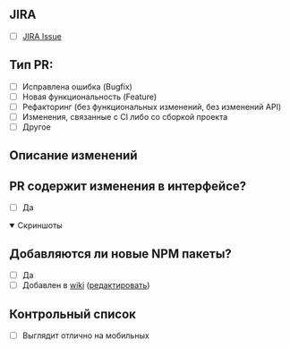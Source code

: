 <!--

Название PR'a должно выглядеть следующим образом:
FRONTEND-0: <НАЗВАНИЕ>

Когда 2 и более задач в одном PR:
FRONTEND-0,FRONTEND-0: <НАЗВАНИЕ 1>, <НАЗВАНИЕ 2>

-->

## JIRA

-   [ ] [JIRA Issue](https://rbkmoney.atlassian.net/browse/FRONTEND-0)

## Тип PR:

-   [ ] Исправлена ошибка (Bugfix)
-   [ ] Новая функциональность (Feature)
-   [ ] Рефакторинг (без функциональных изменений, без изменений API)
-   [ ] Изменения, связанные с CI либо со сборкой проекта
-   [ ] Другое
        <!-- Какое именно изменение (Например: Обновление документации) -->

## Описание изменений

<!-- Обновление Angular до 12 версии -->

>

## PR содержит изменения в интерфейсе?

-   [ ] Да

<!--
Можно просто скопировать и вставить изображение (CTRL-V)
Шаблон для изображения: ![Название](URL)
-->

<details open>
<summary>Скриншоты</summary>

<!-- Здесь должны быть скриншоты -->

</details>

## Добавляются ли новые NPM пакеты?

-   [ ] Да
-   [ ] Добавлен в [wiki](https://github.com/rbkmoney/dashboard/wiki/NPM-Packages) ([редактировать](https://github.com/rbkmoney/dashboard/wiki/NPM-Packages/_edit))

## Контрольный список

-   [ ] Выглядит отлично на мобильных
